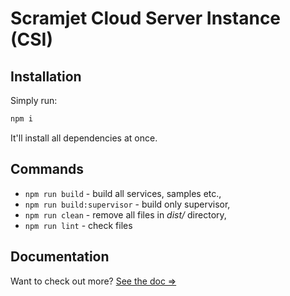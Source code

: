 # Scramjet Cloud Server Instance (CSI)

## Installation

Simply run:
```sh
npm i
```
 It'll install all dependencies at once.

## Commands

- `npm run build` - build all services, samples etc.,
- `npm run build:supervisor` - build only supervisor,
- `npm run clean` - remove all files in *dist/* directory,
- `npm run lint` - check files

## Documentation
Want to check out more? [See the doc =>](https://github.com/scramjet-cloud-platform/docs)